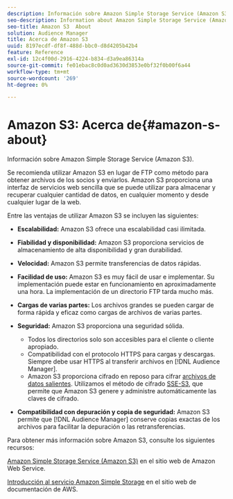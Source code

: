 ```yaml
---
description: Información sobre Amazon Simple Storage Service (Amazon S3).
seo-description: Information about Amazon Simple Storage Service (Amazon S3).
seo-title: Amazon S3  About
solution: Audience Manager
title: Acerca de Amazon S3
uuid: 8197ecdf-df8f-488d-bbc0-d8d4205b42b4
feature: Reference
exl-id: 12c4f00d-2916-4224-b834-d3a9ea86314a
source-git-commit: fe01ebac8c0d0ad3630d3853e0bf32f0b00f6a44
workflow-type: tm+mt
source-wordcount: '269'
ht-degree: 0%

---
```


# Amazon S3: Acerca de{#amazon-s-about}

Información sobre Amazon Simple Storage Service (Amazon S3).

Se recomienda utilizar Amazon S3 en lugar de FTP como método para obtener archivos de los socios y enviarlos. Amazon S3 proporciona una interfaz de servicios web sencilla que se puede utilizar para almacenar y recuperar cualquier cantidad de datos, en cualquier momento y desde cualquier lugar de la web.

Entre las ventajas de utilizar Amazon S3 se incluyen las siguientes:

* **Escalabilidad:** Amazon S3 ofrece una escalabilidad casi ilimitada.
* **Fiabilidad y disponibilidad:** Amazon S3 proporciona servicios de almacenamiento de alta disponibilidad y gran durabilidad.
* **Velocidad:** Amazon S3 permite transferencias de datos rápidas.
* **Facilidad de uso:** Amazon S3 es muy fácil de usar e implementar. Su implementación puede estar en funcionamiento en aproximadamente una hora. La implementación de un directorio FTP tarda mucho más.
* **Cargas de varias partes:** Los archivos grandes se pueden cargar de forma rápida y eficaz como cargas de archivos de varias partes.
* **Seguridad:** Amazon S3 proporciona una seguridad sólida.

   * Todos los directorios solo son accesibles para el cliente o cliente apropiado.
   * Compatibilidad con el protocolo HTTPS para cargas y descargas. Siempre debe usar HTTPS al transferir archivos en [!DNL Audience Manager].
   * Amazon S3 proporciona cifrado en reposo para cifrar [archivos de datos salientes](../integration/receiving-audience-data/batch-outbound-transfers/outbound-file-name-contents.md). Utilizamos el método de cifrado [SSE-S3](https://docs.aws.amazon.com/AmazonS3/latest/dev/serv-side-encryption.html), que permite que Amazon S3 genere y administre automáticamente las claves de cifrado.

* **Compatibilidad con depuración y copia de seguridad:** Amazon S3 permite que [!DNL Audience Manager] conserve copias exactas de los archivos para facilitar la depuración o las retransferencias.

Para obtener más información sobre Amazon S3, consulte los siguientes recursos:

[Amazon Simple Storage Service (Amazon S3)](https://aws.amazon.com/s3/) en el sitio web de Amazon Web Service.

[Introducción al servicio Amazon Simple Storage](https://docs.aws.amazon.com/AmazonS3/latest/gsg/GetStartedWithS3.html) en el sitio web de documentación de AWS.
